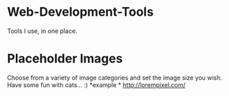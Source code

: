 # Web-Development-Tools
Tools I use, in one place. 

# Placeholder Images
Choose from a variety of image categories and set the image size you wish. 
Have some fun with cats... :)
*example *
http://lorempixel.com/
